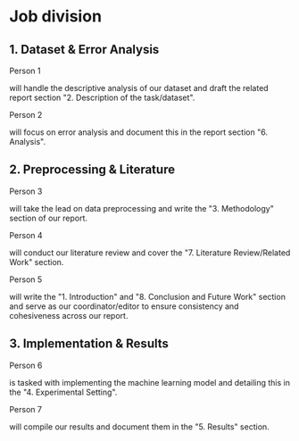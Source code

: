 # Job division

## 1. Dataset & Error Analysis

Person 1

will handle the descriptive analysis of our dataset and draft the related report section "2. Description of the task/dataset".


Person 2

will focus on error analysis and document this in the report section "6. Analysis".

## 2. Preprocessing & Literature

Person 3

will take the lead on data preprocessing and write the "3. Methodology" section of our report.


Person 4

will conduct our literature review and cover the "7. Literature Review/Related Work" section.


Person 5

will write the "1. Introduction" and "8. Conclusion and Future Work" section and serve as our coordinator/editor to ensure consistency and cohesiveness across our report.

## 3. Implementation & Results

Person 6

is tasked with implementing the machine learning model and detailing this in the "4. Experimental Setting".


Person 7

will compile our results and document them in the "5. Results" section.
